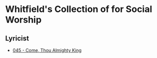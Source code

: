 # Whitfield's Collection of for Social Worship

## Lyricist

- [045 - Come, Thou Almighty King](/hymns/045.md)

